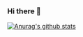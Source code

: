 ### Hi there 👋
[![Anurag's github stats](https://github-readme-stats.vercel.app/api?username=St4rFi5h
)](https://github.com/anuraghazra/github-readme-stats)
<!--
**St4rFi5h/St4rFi5h** is a ✨ _special_ ✨ repository because its `README.md` (this file) appears on your GitHub profile.

Here are some ideas to get you started:

- 🔭 I’m currently working on ...
- 🌱 I’m currently learning ...
- 👯 I’m looking to collaborate on ...
- 🤔 I’m looking for help with ...
- 💬 Ask me about ...
- 📫 How to reach me: ...
- 😄 Pronouns: ...
- ⚡ Fun fact: ...
-->
